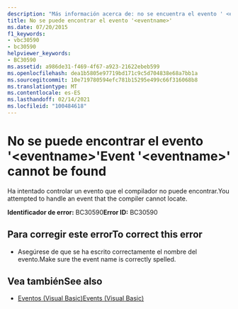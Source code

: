 ```yaml
---
description: "Más información acerca de: no se encuentra el evento ' <eventname> '"
title: No se puede encontrar el evento '<eventname>'
ms.date: 07/20/2015
f1_keywords:
- vbc30590
- bc30590
helpviewer_keywords:
- BC30590
ms.assetid: a986de31-f469-4f67-a923-21622ebeb599
ms.openlocfilehash: dea1b5805e97719bd171c9c5d704838e68a7bb1a
ms.sourcegitcommit: 10e719780594efc781b15295e499c66f316068b8
ms.translationtype: MT
ms.contentlocale: es-ES
ms.lasthandoff: 02/14/2021
ms.locfileid: "100484618"
---
```

# <a name="event-eventname-cannot-be-found"></a><span data-ttu-id="0feae-103">No se puede encontrar el evento '\<eventname>'</span><span class="sxs-lookup"><span data-stu-id="0feae-103">Event '\<eventname>' cannot be found</span></span>

<span data-ttu-id="0feae-104">Ha intentado controlar un evento que el compilador no puede encontrar.</span><span class="sxs-lookup"><span data-stu-id="0feae-104">You attempted to handle an event that the compiler cannot locate.</span></span>  
  
 <span data-ttu-id="0feae-105">**Identificador de error:** BC30590</span><span class="sxs-lookup"><span data-stu-id="0feae-105">**Error ID:** BC30590</span></span>  
  
## <a name="to-correct-this-error"></a><span data-ttu-id="0feae-106">Para corregir este error</span><span class="sxs-lookup"><span data-stu-id="0feae-106">To correct this error</span></span>  
  
- <span data-ttu-id="0feae-107">Asegúrese de que se ha escrito correctamente el nombre del evento.</span><span class="sxs-lookup"><span data-stu-id="0feae-107">Make sure the event name is correctly spelled.</span></span>  
  
## <a name="see-also"></a><span data-ttu-id="0feae-108">Vea también</span><span class="sxs-lookup"><span data-stu-id="0feae-108">See also</span></span>

- [<span data-ttu-id="0feae-109">Eventos (Visual Basic)</span><span class="sxs-lookup"><span data-stu-id="0feae-109">Events (Visual Basic)</span></span>](../programming-guide/language-features/events/index.md)
